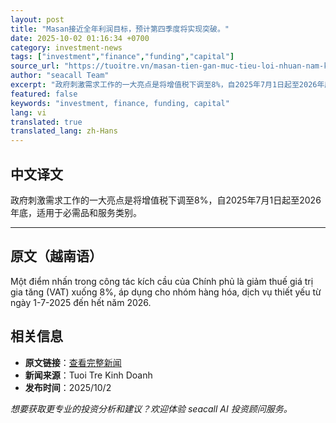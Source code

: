 ```yaml
---
layout: post
title: "Masan接近全年利润目标，预计第四季度将实现突破。"
date: 2025-10-02 01:16:34 +0700
category: investment-news
tags: ["investment","finance","funding","capital"]
source_url: "https://tuoitre.vn/masan-tien-gan-muc-tieu-loi-nhuan-nam-ky-vong-but-pha-trong-quy-iv-20251001233933871.htm"
author: "seacall Team"
excerpt: "政府刺激需求工作的一大亮点是将增值税下调至8%，自2025年7月1日起至2026年底，适用于必需品和服务类别。..."
featured: false
keywords: "investment, finance, funding, capital"
lang: vi
translated: true
translated_lang: zh-Hans
---
```


## 中文译文

政府刺激需求工作的一大亮点是将增值税下调至8%，自2025年7月1日起至2026年底，适用于必需品和服务类别。

---

## 原文（越南语）

Một điểm nhấn trong công tác kích cầu của Chính phủ là giảm thuế giá trị gia tăng (VAT) xuống 8%, áp dụng cho nhóm hàng hóa, dịch vụ thiết yếu từ ngày 1-7-2025 đến hết năm 2026.

## 相关信息

- **原文链接**：[查看完整新闻](https://tuoitre.vn/masan-tien-gan-muc-tieu-loi-nhuan-nam-ky-vong-but-pha-trong-quy-iv-20251001233933871.htm)
- **新闻来源**：Tuoi Tre Kinh Doanh
- **发布时间**：2025/10/2

*想要获取更专业的投资分析和建议？欢迎体验 seacall AI 投资顾问服务。*